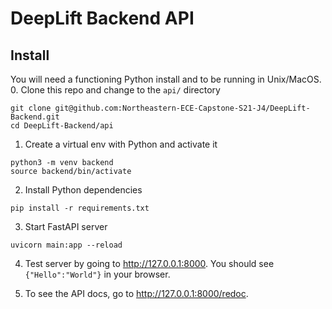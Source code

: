 # DeepLift Backend API

## Install
You will need a functioning Python install and to be running in Unix/MacOS.
0. Clone this repo and change to the `api/` directory
```
git clone git@github.com:Northeastern-ECE-Capstone-S21-J4/DeepLift-Backend.git
cd DeepLift-Backend/api
```
1. Create a virtual env with Python and activate it
```
python3 -m venv backend
source backend/bin/activate
``` 
2. Install Python dependencies
```
pip install -r requirements.txt
```
3. Start FastAPI server
```
uvicorn main:app --reload
```
4. Test server by going to http://127.0.0.1:8000. You should see `{"Hello":"World"}` in your browser.

5. To see the API docs, go to http://127.0.0.1:8000/redoc.  